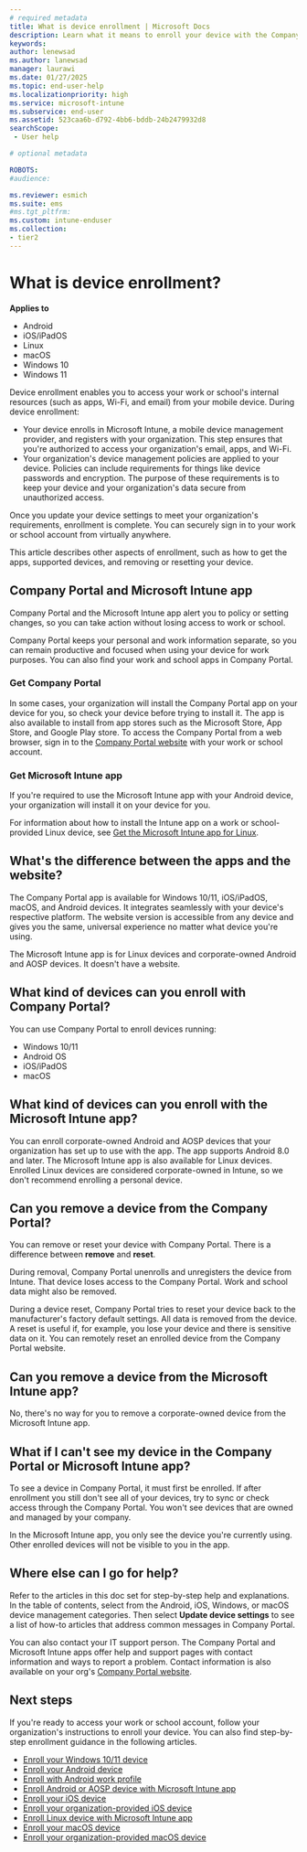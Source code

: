 ```yaml
---
# required metadata
title: What is device enrollment | Microsoft Docs
description: Learn what it means to enroll your device with the Company Portal and Microsoft Intune app.
keywords:
author: lenewsad
ms.author: lanewsad
manager: laurawi
ms.date: 01/27/2025
ms.topic: end-user-help
ms.localizationpriority: high
ms.service: microsoft-intune
ms.subservice: end-user
ms.assetid: 523caa6b-d792-4bb6-bddb-24b2479932d8
searchScope:
 - User help

# optional metadata

ROBOTS:  
#audience:

ms.reviewer: esmich  
ms.suite: ems
#ms.tgt_pltfrm:
ms.custom: intune-enduser
ms.collection:
- tier2
---
```


# What is device enrollment?  

**Applies to**  
- Android 
- iOS/iPadOS
- Linux  
- macOS
- Windows 10  
- Windows 11


Device enrollment enables you to access your work or school's internal resources (such as apps, Wi-Fi, and email) from your mobile device.  During device enrollment:

* Your device enrolls in Microsoft Intune, a mobile device management provider, and registers with your organization. This step ensures that you're authorized to access your organization's email, apps, and Wi-Fi.  
* Your organization's device management policies are applied to your device. Policies can include requirements for things like device passwords and encryption. The purpose of these requirements is to keep your device and your organization's data secure from unauthorized access.  

Once you update your device settings to meet your organization's requirements, enrollment is complete. You can securely sign in to your work or school account from virtually anywhere. 

This article describes other aspects of enrollment, such as how to get the apps, supported devices, and removing or resetting your device.  

## Company Portal and Microsoft Intune app

Company Portal and the Microsoft Intune app alert you to policy or setting changes, so you can take action without losing access to work or school. 

Company Portal keeps your personal and work information separate, so you can remain productive and focused when using your device for work purposes. You can also find your work and school apps in Company Portal.  

### Get Company Portal

In some cases, your organization will install the Company Portal app on your device for you, so check your device before trying to install it. The app is also available to install from app stores such as the Microsoft Store, App Store, and Google Play store. To access the Company Portal from a web browser, sign in to the [Company Portal website](https://go.microsoft.com/fwlink/?linkid=2010980) with your work or school account.  

### Get Microsoft Intune app

If you're required to use the Microsoft Intune app with your Android device, your organization will install it on your device for you. 

For information about how to install the Intune app on a work or school-provided Linux device, see [Get the Microsoft Intune app for Linux](microsoft-intune-app-linux.md).  

## What's the difference between the apps and the website?
The Company Portal app is available for Windows 10/11, iOS/iPadOS, macOS, and Android devices. It integrates seamlessly with your device's respective platform. The website version is accessible from any device and gives you the same, universal experience no matter what device you're using. 

The Microsoft Intune app is for Linux devices and corporate-owned Android and AOSP devices. It doesn't have a website.  

## What kind of devices can you enroll with Company Portal?
You can use Company Portal to enroll devices running: 

- Windows 10/11  
- Android OS   
- iOS/iPadOS  
- macOS  

## What kind of devices can you enroll with the Microsoft Intune app?  
You can enroll corporate-owned Android and AOSP devices that your organization has set up to use with the app. The app supports Android 8.0 and later. The Microsoft Intune app is also available for Linux devices. Enrolled Linux devices are considered corporate-owned in Intune, so we don't recommend enrolling a personal device.    

## Can you remove a device from the Company Portal?
You can remove or reset your device with Company Portal. There is a difference between **remove** and **reset**. 

During removal, Company Portal unenrolls and unregisters the device from Intune. That device loses access to the Company Portal. Work and school data might also be removed. 

During a device reset, Company Portal tries to reset your device back to the manufacturer's factory default settings. All data is removed from the device. A reset is useful if, for example, you lose your device and there is sensitive data on it. You can remotely reset an enrolled device from the Company Portal website.  

## Can you remove a device from the Microsoft Intune app?
No, there's no way for you to remove a corporate-owned device from the Microsoft Intune app.  

## What if I can't see my device in the Company Portal or Microsoft Intune app?
To see a device in Company Portal, it must first be enrolled. If after enrollment you still don't see all of your devices, try to sync or check access through the Company Portal. You won't see devices that are owned and managed by your company.

In the Microsoft Intune app, you only see the device you're currently using. Other enrolled devices will not be visible to you in the app.  

## Where else can I go for help?  

Refer to the articles in this doc set for step-by-step help and explanations. In the table of contents, select from the Android, iOS, Windows, or macOS device management categories. Then select **Update device settings** to see a list of how-to articles that address common messages in Company Portal.    

You can also contact your IT support person. The Company Portal and Microsoft Intune apps offer help and support pages with contact information and ways to report a problem. Contact information is also available on your org's [Company Portal website](https://go.microsoft.com/fwlink/?linkid=2010980).  

## Next steps  
If you're ready to access your work or school account, follow your organization's instructions to enroll your device. You can also find step-by-step enrollment guidance in the following articles.

* [Enroll your Windows 10/11 device](enroll-windows-10-device.md)
* [Enroll your Android device](enroll-device-android-company-portal.md)
* [Enroll with Android work profile](enroll-device-android-work-profile.md)
* [Enroll Android or AOSP device with Microsoft Intune app](enroll-device-android-microsoft-intune-app.md)
* [Enroll your iOS device](enroll-your-device-in-intune-ios.md)
* [Enroll your organization-provided iOS device](enroll-your-device-dep-ios.md)
* [Enroll Linux device with Microsoft Intune app](enroll-device-linux.md)  
* [Enroll your macOS device](enroll-your-device-in-intune-macos-cp.md)
* [Enroll your organization-provided macOS device](enroll-company-device-macos.md)
